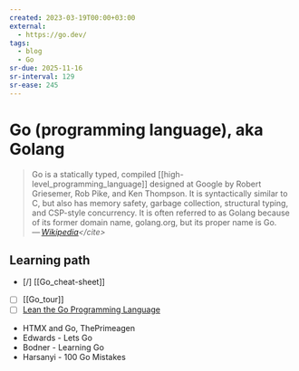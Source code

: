 ```yaml
---
created: 2023-03-19T00:00+03:00
external:
  - https://go.dev/
tags:
  - blog
  - Go
sr-due: 2025-11-16
sr-interval: 129
sr-ease: 245
---
```


# Go (programming language), aka Golang

> Go is a statically typed, compiled [[high-level_programming_language]] designed at Google by Robert Griesemer, Rob Pike, and Ken Thompson. It is syntactically similar to C, but also has memory safety, garbage collection, structural typing, and CSP-style concurrency. It is often referred to as Golang because of its former domain name, golang.org, but its proper name is Go.\
> — <cite>[Wikipedia](https://en.wikipedia.org/wiki/Go_(programming_language))</cite>

## Learning path

- [/] [[Go_cheat-sheet]]
- [ ] [[Go_tour]]
- [ ] [Lean the Go Programming Language](https://go.dev/learn/)
- HTMX and Go, ThePrimeagen
- Edwards - Lets Go
- Bodner - Learning Go
- Harsanyi - 100 Go Mistakes
